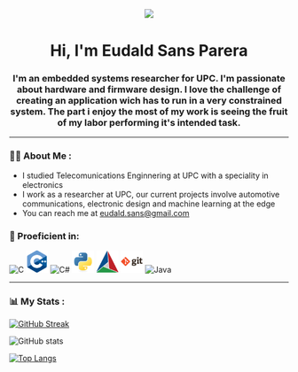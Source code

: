<div id="header" align="center">
    <img src="https://media.giphy.com/media/26tn33aiTi1jkl6H6/giphy.gif" width="200" />
    <h1 align="center">Hi, I'm Eudald Sans Parera</h1>
    <h3 align="center">I'm an embedded systems researcher for UPC. I'm passionate about hardware and firmware design. I love the challenge of creating an application wich has to run in a very constrained system. The part i enjoy the most of my work is seeing the fruit of my labor performing it's intended task.</h3>
</div>

---

### 👨‍💻 About Me :

- I studied Telecomunications Enginnering at UPC with a speciality in electronics
- I work as a researcher at UPC, our current projects involve automotive communications, electronic design and machine learning at the edge
- You can reach me at eudald.sans@gmail.com



<div align="left">
    <h3>🔨 Proeficient in:</h3>
    <div>
        <img src="https://cdn.jsdelivr.net/gh/devicons/devicon/icons/c/c-original.svg" title="C" alt="C" width="40"  />
        <img src="https://github.com/devicons/devicon/blob/master/icons/cplusplus/cplusplus-original.svg" title="cpp" **alt="cpp" width="40">
        <img src="https://cdn.jsdelivr.net/gh/devicons/devicon/icons/csharp/csharp-original.svg" title="C" alt="C#" width="40" />
        <img src="https://github.com/devicons/devicon/blob/master/icons/python/python-original.svg" title="Python" **alt="Python" width="40" height="40"/>
        <img src="https://github.com/devicons/devicon/blob/master/icons/cmake/cmake-original.svg" title="Cmake" **alt="Cmake" width = "40" heigth="40">
        <img src="https://github.com/devicons/devicon/blob/master/icons/git/git-original-wordmark.svg" title="Git" **alt="Git" width="40" height="40"/>
        <img src="https://cdn.jsdelivr.net/gh/devicons/devicon/icons/java/java-original.svg" title="Java" alt="Java" width="40"   />
    </div>
   
</div>

---

### 📊 My Stats :

[![GitHub Streak](http://github-readme-streak-stats.herokuapp.com?user=EudaldSans&theme=highcontrast)](https://git.io/streak-stats)

![GitHub stats](https://github-readme-stats.vercel.app/api?username=EudaldSans&show_icons=true&theme=radical)

[![Top Langs](https://github-readme-stats.vercel.app/api/top-langs/?username=EudaldSans&theme=tokyonight)](https://github.com/EudaldSans/github-readme-stats)